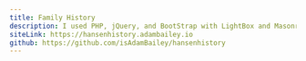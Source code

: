 ```yaml
---
title: Family History
description: I used PHP, jQuery, and BootStrap with LightBox and Masonry plugins to display my family's local history. It features a full back end dashboard, so historical images and stories can be managed by authenticated users, and is fully responsive.
siteLink: https://hansenhistory.adambailey.io
github: https://github.com/isAdamBailey/hansenhistory
---
```

